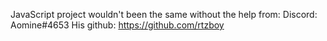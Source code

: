 JavaScript project wouldn't been the same without the help from: 
Discord: Aomine#4653
His github: https://github.com/rtzboy
